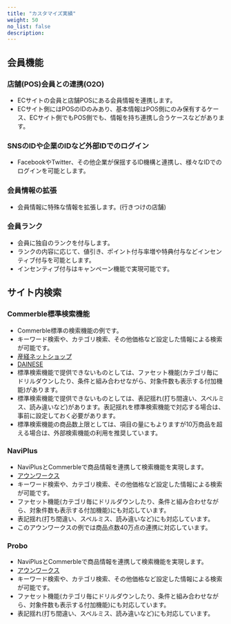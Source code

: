 ```yaml
---
title: "カスタマイズ実績"
weight: 50
no_list: false
description: 
---
```


## 会員機能

### 店舗(POS)会員との連携(O2O)

- ECサイトの会員と店舗POSにある会員情報を連携します。
- ECサイト側にはPOSのIDのみあり、基本情報はPOS側にのみ保有するケース、ECサイト側でもPOS側でも、情報を持ち連携し合うケースなどがあります。

### SNSのIDや企業のIDなど外部IDでのログイン

- FacebookやTwitter、その他企業が保揺するID機構と連携し、様々なIDでのログインを可能とします。

### 会員情報の拡張

- 会員情報に特殊な情報を拡張します。(行きつけの店舗)

### 会員ランク

- 会員に独自のランクを付与します。
- ランクの内容に応じて、値引き、ポイント付与率増や特典付与などインセンティブ付与を可能とします。
- インセンティブ付与はキャンペーン機能で実現可能です。

## サイト内検索

### Commerble標準検索機能

- Commerble標準の検索機能の例です。
- キーワード検索や、カテゴリ検索、その他価格など設定した情報による検索が可能です。
- [産経ネットショップ](https://sankeishop.jp/ "産経ネットショップ")
- [DAINESE](https://www.dainesejapan.com/ "DAINESE")
- 標準検索機能で提供できないものとしては、ファセット機能(カテゴリ毎にドリルダウンしたり、条件と組み合わせながら、対象件数も表示する付加機能)があります。
- 標準検索機能で提供できないものとしては、表記揺れ(打ち間違い、スペルミス、読み違いなど)があります。表記揺れを標準検索機能で対応する場合は、事前に設定しておく必要があります。
- 標準検索機能の商品数上限としては、項目の量にもよりますが10万商品を超える場合は、外部検索機能の利用を推奨しています。

### NaviPlus

- NaviPlusとCommerbleで商品情報を連携して検索機能を実現します。
- [アウンワークス](https://www.aunworks.jp/ "アウンワークス")
- キーワード検索や、カテゴリ検索、その他価格など設定した情報による検索が可能です。
- ファセット機能(カテゴリ毎にドリルダウンしたり、条件と組み合わせながら、対象件数も表示する付加機能)にも対応しています。
- 表記揺れ(打ち間違い、スペルミス、読み違いなど)にも対応しています。
- このアウンワークスの例では商品点数40万点の連携に対応しています。


### Probo

- NaviPlusとCommerbleで商品情報を連携して検索機能を実現します。
- [アウンワークス](https://www.aunworks.jp/ "アウンワークス")
- キーワード検索や、カテゴリ検索、その他価格など設定した情報による検索が可能です。
- ファセット機能(カテゴリ毎にドリルダウンしたり、条件と組み合わせながら、対象件数も表示する付加機能)にも対応しています。
- 表記揺れ(打ち間違い、スペルミス、読み違いなど)にも対応しています。



